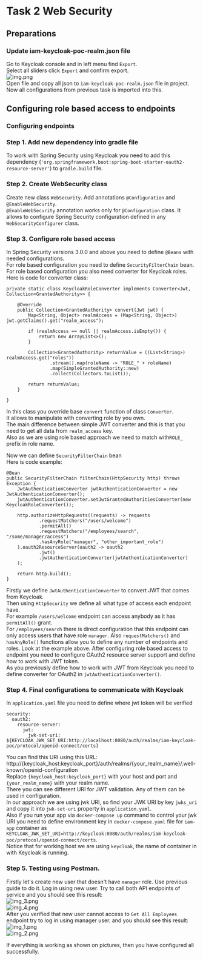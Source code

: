 # Task 2 Web Security
## Preparations
### Update iam-keycloak-poc-realm.json file
Go to Keycloak console and in left menu find `Export`. <br/>
Select all sliders click `Export` and confirm export. <br/>
![img.png](docs/images/img_19.png) <br/>
Open file and copy all json to `iam-keycloak-poc-realm.json` file in project.<br/>
Now all configurations from previous task is imported into this. <br/>

## Configuring role based access to endpoints
### Configuring endpoints
### Step 1. Add new dependency into gradle file
To work with Spring Security using Keycloak you need to add this dependency
(`'org.springframework.boot:spring-boot-starter-oauth2-resource-server'`)
to `gradle.build` file.

### Step 2. Create WebSecurity class
Create new class `WebSecurity`.
Add annotations `@Configuration` and `@EnableWebSecurity`. <br/>
`@EnableWebSecurity` annotation works only for `@Configuration` class.
It allows to configure Spring Security configuration defined in any `WebSecurityConfigurer` class.<br/>

### Step 3. Configure role based access
In Spring Security versions 3.0.0 and above you need to define `@Beans` with needed configurations.<br/>
For role based configuration you need to define `SecurityFilterChain` bean. <br/>
For role based configuration you also need converter for Keycloak roles. <br/>
Here is code for converter class:

    private static class KeycloakRoleConverter implements Converter<Jwt, Collection<GrantedAuthority>> {

        @Override
        public Collection<GrantedAuthority> convert(Jwt jwt) {
            Map<String, Object> realmAccess = (Map<String, Object>) jwt.getClaims().get("realm_access");

            if (realmAccess == null || realmAccess.isEmpty()) {
                return new ArrayList<>();
            }

            Collection<GrantedAuthority> returnValue = ((List<String>) realmAccess.get("roles"))
                    .stream().map(roleName -> "ROLE_" + roleName)
                    .map(SimpleGrantedAuthority::new)
                    .collect(Collectors.toList());

            return returnValue;
        }

    }
In this class you override base `convert` function of class `Converter`.<br/>
It allows to manipulate with converting role by you own.<br/>
The main difference between simple JWT converter and this is that you need to get all data
from `realm_access` key.<br/>
Also as we are using role based approach we need to match with`ROLE_` prefix in role name. <br/>

Now we can define `SecurityFilterChain` bean<br/>
Here is code example:

    @Bean
    public SecurityFilterChain filterChain(HttpSecurity http) throws Exception {
        JwtAuthenticationConverter jwtAuthenticationConverter = new JwtAuthenticationConverter();
        jwtAuthenticationConverter.setJwtGrantedAuthoritiesConverter(new KeycloakRoleConverter());

        http.authorizeHttpRequests((requests) -> requests
                .requestMatchers("/users/welcome")
                .permitAll()
                .requestMatchers("/employees/search", "/some/manager/access")
                .hasAnyRole("manager", "other_important_role")
        ).oauth2ResourceServer(oauth2 -> oauth2
                .jwt()
                .jwtAuthenticationConverter(jwtAuthenticationConverter)
        );

        return http.build();
    }

Firstly we define `JwtAuthenticationConverter` to convert JWT that comes from Keycloak.<br/>
Then using `HttpSecurity` we define all what type of access each endpoint have. <br/>
For example `/users/welcome` endpoint can access anybody as it has `permitAll()` grant.<br/>
For `/employees/search` there is direct configuration that this endpoint can only
access users that have role `manager`. Also `requestMatchers()` and `hasAnyRole()` functions
allow you to define any number of endpoints and roles. Look at the example above.
After configuring role based access to endpoint you need to configure OAuth2 resource server support
and define how to work with JWT token.<br/>
As you previously define how to work with JWT from Keycloak you need to define converter for OAuth2
in `jwtAuthenticationConverter()`.

### Step 4. Final configurations to communicate with Keycloak
In `application.yaml` file you need to define where jwt token will be verified<br/>

    security:
      oauth2:
        resource-server:
          jwt:
            jwk-set-uri: ${KEYCLOAK_JWK_SET_URI:http://localhost:8080/auth/realms/iam-keycloak-poc/protocol/openid-connect/certs}

You can find this URI using this URL: http://{keycloak_host:keycloak_port}/auth/realms/{your_realm_name}/.well-known/openid-configuration <br/>
Replace `{keycloak_host:keycloak_port}` with your host and port and `{your_realm_name}` with your realm name. <br/>
There you can see different URI for JWT validation. Any of them can be used in configuration. <br/>
In our approach we are using jwk URI, so find your JWK URI by key `jwks_uri` and copy it into
`jwk-set-uri` property in `application.yaml`. <br/>
Also if you run your app via `docker-compose up` command to control your jwk URI you need to define environment key in `docker-compose.yaml` file for `iam-app` container
as `KEYCLOAK_JWK_SET_URI=http://keycloak:8080/auth/realms/iam-keycloak-poc/protocol/openid-connect/certs`. <br/>
Notice that for working host we are using `keycloak`, the name of container in with Keycloak is running.<br/>

### Step 5. Testing using Postman.
Firstly let's create new user that doesn't have `manager` role. Use previous guide to do it.
Log in using new user. Try to call both API endpoints of service and you should see
this result: <br/>
![img_3.png](docs/images/img_22.png) <br/>
![img_4.png](docs/images/img_23.png) <br/>
After you verified that new user cannot access to `Get All Employees`
endpoint try to log in using manager user. and you should see this result: <br/>
![img_1.png](docs/images/img_20.png) <br/>
![img_2.png](docs/images/img_21.png) <br/>

If everything is working as shown on pictures, then you have configured all successfully.